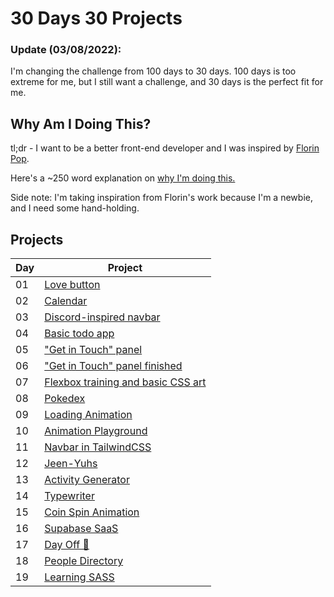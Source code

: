 # 30 Days 30 Projects

### Update (03/08/2022):
I'm changing the challenge from 100 days to 30 days. 100 days is too extreme for me, but I still want a challenge, and 30 days is the perfect fit for me.

## Why Am I Doing This?
tl;dr - I want to be a better front-end developer and I was inspired by [Florin Pop](https://www.florin-pop.com/blog/2019/09/100-days-100-projects/).

Here's a ~250 word explanation on [why I'm doing this.](https://maupanelo.com/posts/im-committing-to-a-new-challenge-starting-today/) 

Side note: I'm taking inspiration from Florin's work because I'm a newbie, and I need some hand-holding.

## Projects
| Day | Project |
|-----|---------|
| 01  | [Love button](https://codepen.io/maupanelo/full/vYWQVYv) |
| 02  | [Calendar](https://codepen.io/maupanelo/full/QWOzdjq)    |
| 03  | [Discord-inspired navbar](https://codepen.io/maupanelo/full/JjOxXxB)       |
| 04  | [Basic todo app](https://codepen.io/maupanelo/full/xxPMoBN)                |
| 05  | ["Get in Touch" panel](https://codepen.io/maupanelo/full/xxPBXOg)          |
| 06  | ["Get in Touch" panel finished](https://codepen.io/maupanelo/full/JjOzVmY) |
| 07  | [Flexbox training and basic CSS art](https://codepen.io/maupanelo/full/dyZLxaG) |
| 08  | [Pokedex](https://codepen.io/maupanelo/full/jOajPrK) |
| 09  | [Loading Animation](https://codepen.io/maupanelo/full/abVeoXO) |
| 10  | [Animation Playground](https://codepen.io/maupanelo/full/qBpWNJr)
| 11  | [Navbar in TailwindCSS](https://codepen.io/maupanelo/full/zYpOyQp) |
| 12  | [Jeen-Yuhs](https://codesandbox.io/s/jeen-yuhs-k4fovv?file=/src/index.js:560-565)
| 13  | [Activity Generator](https://codepen.io/maupanelo/full/VwyYvJp) |
| 14  | [Typewriter](https://codepen.io/maupanelo/full/NWXPVXG) |
| 15  | [Coin Spin Animation](https://codepen.io/maupanelo/full/LYeVqKg) |
| 16  | [Supabase SaaS](https://github.com/mpanelo/supabase-saas)
| 17  | [Day Off 🙂](https://twitter.com/maupanelo/status/1504713012682231810)
| 18  | [People Directory](https://codepen.io/maupanelo/full/zYpqEJr)
| 19  | [Learning SASS](https://codepen.io/maupanelo/full/MWrjJPK)
